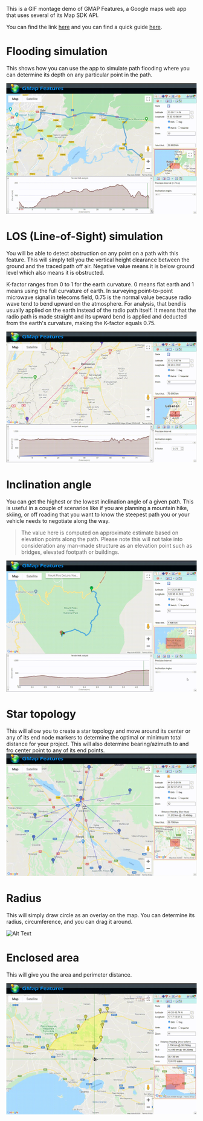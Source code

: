 This is a GIF  montage demo of GMAP Features, a Google maps web app that uses several of its Map SDK API.

You can find the link [here](https://gmapfeatures.s3.us-east-2.amazonaws.com/index.html) and you can find a quick guide [here](https://gmapfeatures.s3.us-east-2.amazonaws.com/guide/index.html).


# Flooding simulation
This shows how you can use the app to simulate path flooding where you can determine its depth on any particular point in the path.

![Alt Text](gifs/LWR_Flooding.gif)


# LOS (Line-of-Sight) simulation
You will be able to detect obstruction on any point on a path with this feature. This will simply tell you the vertical height clearance between the ground and the traced path off air. Negative value means it is below ground level which also means it is obstructed.

K-factor ranges from 0 to 1 for the earth curvature. 0 means flat earth and 1 means using the full curvature of earth. In surveying point-to-point microwave signal in telecoms field, 0.75 is the normal value because radio wave tend to bend upward on the atmosphere. For analysis, that bend is usually applied on the earth instead of the radio path itself. It means that the radio path is made straight and its upward bend is applied and deducted from the earth's curvature, making the K-factor equals 0.75.

![Alt Text](gifs/LWR_LOS.gif)


# Inclination angle
You can get the highest or the lowest inclination angle of a given path. This is useful in a couple of scenarios like if you are planning a mountain hike, skiing, or off roading that you want to know the steepest path you or your vehicle needs to negotiate along the way. 

> The value here is computed on approximate estimate based on elevation points along the path. Please note this will not take into consideration any man-made structure as an elevation point such as bridges, elevated footpath or buildings.


![Alt Text](gifs/LWR_IncAng.gif)


# Star topology
This will allow you to create a star topology and move around its center or any of its end node markers to determine the optimal or minimum total distance for your project. This will also determine bearing/azimuth to and fro center point to any of its end points.
![Alt Text](gifs/LWR_Star2.gif)

# Radius
This will simply draw circle as an overlay on the map. You can determine its radius, circumference, and you can drag it around.

![Alt Text](gifs/LWR_Radius.gif)

# Enclosed area
This will give you the area and perimeter distance.

![Alt Text](gifs/LWR_Area.gif)